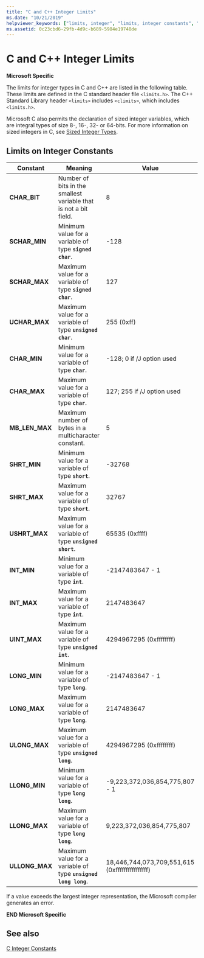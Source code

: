 ```yaml
---
title: "C and C++ Integer Limits"
ms.date: "10/21/2019"
helpviewer_keywords: ["limits, integer", "limits, integer constants", "integer limits"]
ms.assetid: 0c23cbd6-29fb-4d9c-b689-5984e19748de
---
```

# C and C++ Integer Limits

**Microsoft Specific**

The limits for integer types in C and C++ are listed in the following table. These limits are defined in the C standard header file `<limits.h>`. The C++ Standard Library header `<limits>` includes `<climits>`, which includes `<limits.h>`.

Microsoft C also permits the declaration of sized integer variables, which are integral types of size 8-, 16-, 32- or 64-bits. For more information on sized integers in C, see [Sized Integer Types](../c-language/c-sized-integer-types.md).

## Limits on Integer Constants

|**Constant**|Meaning|Value|
|------------------|-------------|-----------|
|**CHAR_BIT**|Number of bits in the smallest variable that is not a bit field.|8|
|**SCHAR_MIN**|Minimum value for a variable of type **`signed char`**.|-128|
|**SCHAR_MAX**|Maximum value for a variable of type **`signed char`**.|127|
|**UCHAR_MAX**|Maximum value for a variable of type **`unsigned char`**.|255 (0xff)|
|**CHAR_MIN**|Minimum value for a variable of type **`char`**.|-128; 0 if /J option used|
|**CHAR_MAX**|Maximum value for a variable of type **`char`**.|127; 255 if /J option used|
|**MB_LEN_MAX**|Maximum number of bytes in a multicharacter constant.|5|
|**SHRT_MIN**|Minimum value for a variable of type **`short`**.|-32768|
|**SHRT_MAX**|Maximum value for a variable of type **`short`**.|32767|
|**USHRT_MAX**|Maximum value for a variable of type **`unsigned short`**.|65535 (0xffff)|
|**INT_MIN**|Minimum value for a variable of type **`int`**.|-2147483647 - 1|
|**INT_MAX**|Maximum value for a variable of type **`int`**.|2147483647|
|**UINT_MAX**|Maximum value for a variable of type **`unsigned int`**.|4294967295 (0xffffffff)|
|**LONG_MIN**|Minimum value for a variable of type **`long`**.|-2147483647 - 1|
|**LONG_MAX**|Maximum value for a variable of type **`long`**.|2147483647|
|**ULONG_MAX**|Maximum value for a variable of type **`unsigned long`**.|4294967295 (0xffffffff)|
|**LLONG_MIN**|Minimum value for a variable of type **`long long`**.|-9,223,372,036,854,775,807 - 1|
|**LLONG_MAX**|Maximum value for a variable of type **`long long`**.|9,223,372,036,854,775,807|
|**ULLONG_MAX**|Maximum value for a variable of type **`unsigned long long`**.|18,446,744,073,709,551,615 (0xffffffffffffffff)|

If a value exceeds the largest integer representation, the Microsoft compiler generates an error.

**END Microsoft Specific**

## See also

[C Integer Constants](../c-language/c-integer-constants.md)
